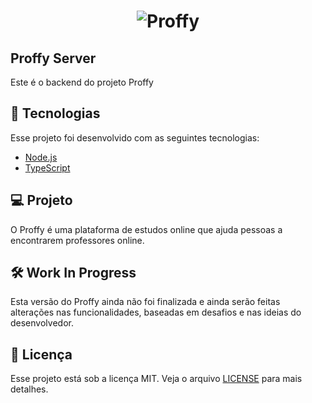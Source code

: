 <h1 align="center">
    <img alt="Proffy" title="Proffy" src="https://github.com/rocketseat-education/nlw-02-omnistack/raw/master/.github/logo.svg" />
</h1>

## Proffy Server
Este é o backend do projeto Proffy

## 🚀 Tecnologias

Esse projeto foi desenvolvido com as seguintes tecnologias:

- [Node.js](https://nodejs.org/en/)
- [TypeScript](https://www.typescriptlang.org)

## 💻 Projeto

O Proffy é uma plataforma de estudos online que ajuda pessoas a encontrarem professores online.

## 🛠 Work In Progress
Esta versão do Proffy ainda não foi finalizada e ainda serão feitas alterações nas funcionalidades, baseadas em desafios e nas ideias do desenvolvedor.

## :memo: Licença

Esse projeto está sob a licença MIT. Veja o arquivo [LICENSE](LICENSE) para mais detalhes.
